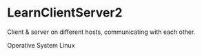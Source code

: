 # LearnClientServer2

Client & server on different hosts, communicating with each other.

Operative System Linux
